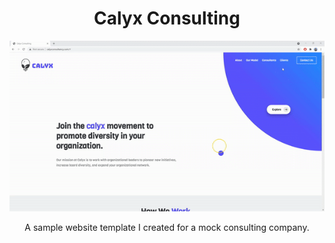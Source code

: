 <h1 align="center">
  Calyx Consulting
</h1>

<p align="center">
  <img src="website_gif.gif">
</p>

<p align="center">
  A sample website template I created for a mock consulting company. 
</p>

